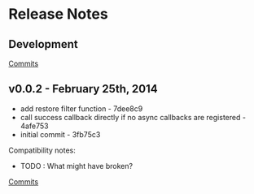 # Release Notes

## Development

[Commits](https://github.com/jhudson8/gwm-util/compare/v0.0.2...master)

## v0.0.2 - February 25th, 2014

- add restore filter function - 7dee8c9
- call success callback directly if no async callbacks are registered - 4afe753
- initial commit - 3fb75c3

Compatibility notes:
- TODO : What might have broken?

[Commits](https://github.com/jhudson8/gwm-util/compare/fc90501...v0.0.2)
